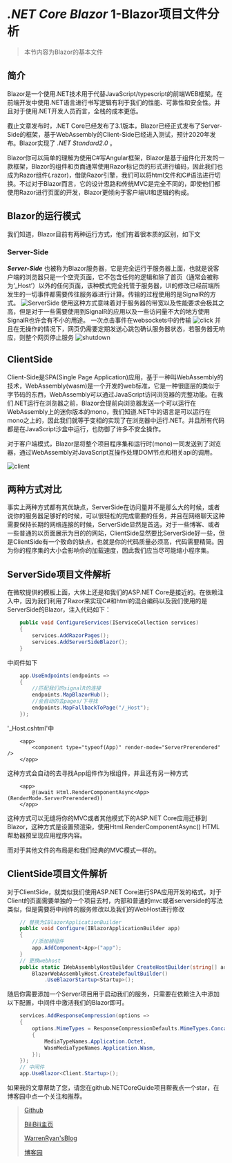 # *.NET Core Blazor* 1-Blazor项目文件分析

>本节内容为Blazor的基本文件

## 简介

Blazor是一个使用.NET技术用于代替JavaScript/typescript的前端WEB框架。在前端开发中使用.NET语言进行书写逻辑有利于我们的性能、可靠性和安全性。并且对于使用.NET开发人员而言，全栈的成本更低。

截止文章发布时，.NET Core已经发布了3.1版本，Blazor已经正式发布了Server-Side的框架，基于WebAssembly的Client-Side已经进入测试，预计2020年发布。Blazor实现了 *.NET Standard2.0* 。

Blazor你可以简单的理解为使用C#写Angular框架，Blazor是基于组件化开发的一款框架，Blazor的组件和页面通常使用Razor标记页的形式进行编码，因此我们也成为Razor组件(.razor)，借助Razor引擎，我们可以将html文件和C#语法进行切换。不过对于Blazor而言，它的设计思路和传统MVC是完全不同的，即使他们都使用Razor进行页面的开发，Blazor更倾向于客户端UI和逻辑的构成。

## Blazor的运行模式

我们知道，Blazor目前有两种运行方式，他们有着很本质的区别，如下文

### Server-Side

***Server-Side*** 也被称为Blazor服务器，它是完全运行于服务器上面，也就是说客户端的浏览器只是一个空壳页面，它不包含任何的逻辑和除了首页（通常会被称为‘_Host’）以外的任何页面，该种模式完全托管于服务器，UI的修改已经前端所发生的一切事件都需要传往服务器进行计算。传输的过程使用的是SignalR的方式。
![ServerSide](https://github.com/StevenEco/.NetCoreGuide/blob/master/Documents/Pic/blazor-server.png)
使用这种方式意味着对于服务器的带宽以及性能要求会极其之高，但是对于一些需要使用到SignalR的应用以及一些访问量不大的地方使用SignalR也许会有不小的用途。
一次点击事件在websockets中的传输
![click](https://github.com/StevenEco/.NetCoreGuide/blob/master/Documents/Pic/blazor_click.png)
并且在无操作的情况下，网页仍需要定期发送心跳包确认服务器状态，若服务器无响应，则整个网页停止服务
![shutdown](https://github.com/StevenEco/.NetCoreGuide/blob/master/Documents/Pic/shutdown.png)

## ClientSide

Client-Side是SPA(Single Page Application)应用，基于一种叫WebAssembly的技术，WebAssembly(wasm)是一个开发的web标准，它是一种很底层的类似于字节码的东西，WebAssembly可以通过JavaScript访问浏览器的完整功能。在我们.NET运行在浏览器之前，Blazor会提前向浏览器发送一个可以运行在WebAssembly上的迷你版本的mono，我们知道.NET中的语言是可以运行在mono之上的，因此我们就等于变相的实现了在浏览器中运行.NET。并且所有代码都是在JavaScript沙盒中运行，也防御了许多不安全操作。

对于客户端模式，Blazor是将整个项目程序集和运行时(mono)一同发送到了浏览器，通过WebAssembly对JavaScript互操作处理DOM节点和相关api的调用。

![client](https://github.com/StevenEco/.NetCoreGuide/blob/master/Documents/Pic/blazor-webassembly.png)

## 两种方式对比

事实上两种方式都有其优缺点，ServerSide在访问量并不是那么大的时候，或者说你的服务器足够好的时候，可以很轻松的完成需要的任务，并且在网络聊天这种需要保持长期的网络连接的时候，ServerSide显然是首选，对于一些博客、或者一些普通的以页面展示为目的的网站，ClientSide显然要比ServerSide好一些，但是ClientSide有一个致命的缺点，也就是你的代码质量必须高，代码需要精简。因为你的程序集的大小会影响你的加载速度，因此我们应当尽可能缩小程序集。

## ServerSide项目文件解析

在微软提供的模板上面，大体上还是和我们的ASP.NET Core是接近的。在依赖注入中，因为我们利用了Razor来实现C#和html的混合编码以及我们使用的是ServerSide的Blazor，注入代码如下：

``` C#
    public void ConfigureServices(IServiceCollection services)
    {
        services.AddRazorPages();
        services.AddServerSideBlazor();
    }
```

中间件如下

``` C#
    app.UseEndpoints(endpoints =>
    {
        //匹配我们的signalR的连接
        endpoints.MapBlazorHub();
        //会自动的去pages/下寻找
        endpoints.MapFallbackToPage("/_Host");
    });
```

'_Host.cshtml'中

``` razor
    <app>
        <component type="typeof(App)" render-mode="ServerPrerendered" />
    </app>
```

这种方式会自动的去寻找App组件作为根组件，并且还有另一种方式

``` razor
    <app>
        @(await Html.RenderComponentAsync<App>(RenderMode.ServerPrerendered))
    </app>
```

这种方式可以无缝将你的MVC或者其他模式下的ASP.NET Core应用迁移到Blazor，这种方式是设置预渲染，使用Html.RenderComponentAsync<TComponent>() HTML帮助器预呈现应用程序内容。

而对于其他文件的布局是和我们经典的MVC模式一样的。

## ClientSide项目文件解析

对于ClientSide，就类似我们使用ASP.NET Core进行SPA应用开发的格式，对于Client的页面需要单独的一个项目去村，内部和普通的mvc或者serverside的写法类似，但是需要将中间件的服务修改以及我们的WebHost进行修改

``` C#
    // 替换为IBlazorApplicationBuilder
    public void Configure(IBlazorApplicationBuilder app)
    {
        //添加根组件
        app.AddComponent<App>("app");
    }
    // 更换webhost
    public static IWebAssemblyHostBuilder CreateHostBuilder(string[] args) =>
        BlazorWebAssemblyHost.CreateDefaultBuilder()
            .UseBlazorStartup<Startup>();
```

随后你需要添加一个Server项目用于启动我们的服务，只需要在依赖注入中添加以下配置，中间件中激活我们的Blazor即可。

```C#
    services.AddResponseCompression(options =>
    {
        options.MimeTypes = ResponseCompressionDefaults.MimeTypes.Concat(new[]
        {
            MediaTypeNames.Application.Octet,
            WasmMediaTypeNames.Application.Wasm,
        });
    });
    // 中间件
    app.UseBlazor<Client.Startup>();

```

如果我的文章帮助了您，请您在github.NETCoreGuide项目帮我点一个star，在博客园中点一个关注和推荐。

>[Github](https://github.com/StevenEco/.NetCoreGuide)
>
>[BiliBili主页](https://space.bilibili.com/33311288)
>
>[WarrenRyan'sBlog](https://blog.tity.xyz)
>
>[博客园](https://cnblogs.com/warrenryan)

